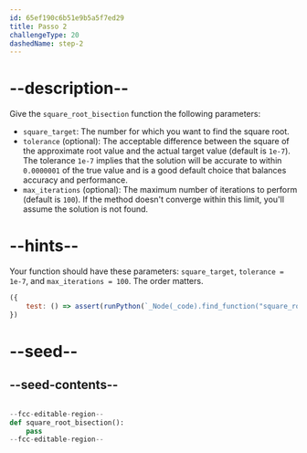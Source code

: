 ```yaml
---
id: 65ef190c6b51e9b5a5f7ed29
title: Passo 2
challengeType: 20
dashedName: step-2
---
```


# --description--

Give the `square_root_bisection` function the following parameters:

- `square_target`: The number for which you want to find the square root.
- `tolerance` (optional): The acceptable difference between the square of the approximate root value and the actual target value (default is `1e-7`).  The tolerance `1e-7` implies that the solution will be accurate to within `0.0000001` of the true value and is a good default choice that balances accuracy and performance.
- `max_iterations` (optional): The maximum number of iterations to perform (default is `100`). If the method doesn't converge within this limit, you'll assume the solution is not found.

# --hints--

Your function should have these parameters: `square_target`, `tolerance = 1e-7`, and `max_iterations = 100`. The order matters.

```js
({
    test: () => assert(runPython(`_Node(_code).find_function("square_root_bisection").has_args("square_target, tolerance=1e-7, max_iterations=100")`))
})
```

# --seed--

## --seed-contents--

```py

--fcc-editable-region--
def square_root_bisection():
    pass
--fcc-editable-region--

```

